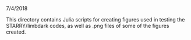 7/4/2018

This directory contains Julia scripts for creating figures
used in testing the STARRY/limbdark codes, as well as .png
files of some of the figures created.

